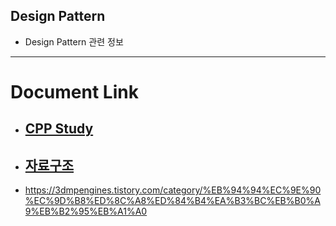 ﻿
## Design Pattern

  - Design Pattern 관련 정보


---
# Document Link

  - ## [CPP Study](CPP_Study.md)
  - ## [자료구조](DataStructure.md)


  - https://3dmpengines.tistory.com/category/%EB%94%94%EC%9E%90%EC%9D%B8%ED%8C%A8%ED%84%B4%EA%B3%BC%EB%B0%A9%EB%B2%95%EB%A1%A0
